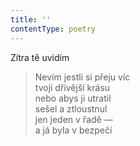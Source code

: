 ```yaml
---
title: ''
contentType: poetry
---
```


>   

>   

Zítra tě uvidím

> Nevím jestli si přeju víc  
> tvoji dřívější krásu  
> nebo abys ji utratil  
> sešel a ztloustnul  
> jen jeden v řadě —  
> a já byla v bezpečí
